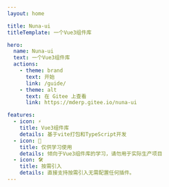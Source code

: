 ```yaml
---
layout: home

title: Nuna-ui
titleTemplate: 一个Vue3组件库

hero:
  name: Nuna-ui
  text: 一个Vue3组件库
  actions:
    - theme: brand
      text: 开始
      link: /guide/
    - theme: alt
      text: 在 Gitee 上查看
      link: https://mderp.gitee.io/nuna-ui

features:
  - icon: ⚡️
    title: Vue3组件库
    details: 基于vite打包和TypeScript开发
  - icon: 🖖
    title: 仅供学习使用
    details: 倾向于Vue3组件库的学习，请勿用于实际生产项目
  - icon: 🛠️
    title: 按需引入
    details: 直接支持按需引入无需配置任何插件。
---
```


